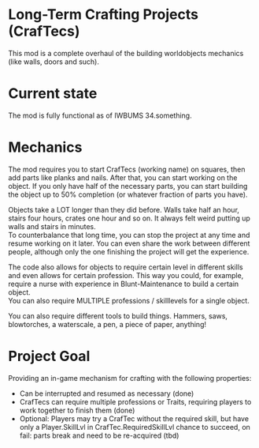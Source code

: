 # Long-Term Crafting Projects (CrafTecs)

This mod is a complete overhaul of the building worldobjects mechanics (like
walls, doors and such).

# Current state

The mod is fully functional as of IWBUMS 34.something.

# Mechanics

The mod requires you to start CrafTecs (working name) on squares, then add
parts like planks and nails. After that, you can start working on the object.
If you only have half of the necessary parts, you can start building the object
up to 50% completion (or whatever fraction of parts you have).

Objects take a LOT longer than they did before. Walls take half an hour, stairs
four hours, crates one hour and so on. It always felt weird putting up walls
and stairs in minutes.  
To counterbalance that long time, you can stop the project at any time and
resume working on it later. You can even share the work between different
people, although only the one finishing the project will get the experience.

The code also allows for objects to require certain level in different skills
and even allows for certain profession. This way you could, for example,
require a nurse with experience in Blunt-Maintenance to build a certain
object.  
You can also require MULTIPLE professions / skilllevels for a single object.

You can also require different tools to build things. Hammers, saws,
blowtorches, a waterscale, a pen, a piece of paper, anything!

# Project Goal

Providing an in-game mechanism for crafting with the following properties:

- Can be interrupted and resumed as necessary (done)
- CrafTecs can require multiple professions or Traits, requiring players to
  work together to finish them (done)
- Optional: Players may try a CrafTec without the required skill, but have only
  a Player.SkillLvl in CrafTec.RequiredSkillLvl chance to succeed, on fail: parts
  break and need to be re-acquired (tbd)

